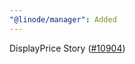 ```yaml
---
"@linode/manager": Added
---
```


DisplayPrice Story ([#10904](https://github.com/linode/manager/pull/10904))
